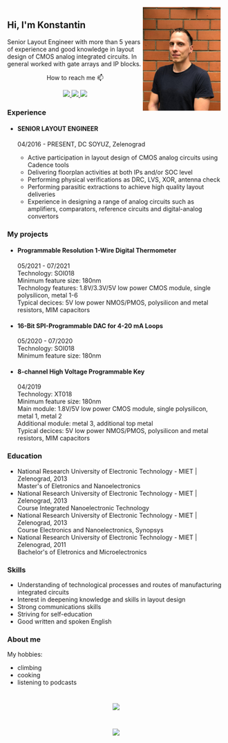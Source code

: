 <img src="photo_2021-09-22_20-49-28.jpg" align="right"  width="180" style="margin-right:10px;">

## Hi, I'm Konstantin
   Senior Layout Engineer with more than 5 years of experience and good knowledge in layout design of CMOS analog integrated circuits. In general worked with gate arrays and IP blocks.  

<p align='center'>
How to reach me   📫   
</p>



<p align='center'>
   <a href='mailto:lukyanov.kostela@gmail.com'>
      <img src="https://img.shields.io/badge/Gmail-D14836?style=for-the-badge&logo=gmail&logoColor=white"/>
   </a>
   <a href="https://www.linkedin.com/in/kosnstantin-lukianov/">
       <img src="https://img.shields.io/badge/linkedin-%230077B5.svg?&style=for-the-badge&logo=linkedin&logoColor=white"/>
   </a>
   <a href="https://t.me/lukyanovkostela">
       <img src="https://img.shields.io/badge/Telegram-2CA5E0?style=for-the-badge&logo=telegram&logoColor=white"/>
   </a>
</p>

### Experience
* #### SENIOR LAYOUT ENGINEER 
   04/2016 - PRESENT, DC SOYUZ, Zelenograd
   
   
   - Active participation in layout design of CMOS analog circuits using Cadence tools
   - Delivering floorplan activities at both IPs and/or SOC level
   - Performing physical verifications as DRC, LVS, XOR, antenna check   
   - Performing parasitic extractions to achieve high quality layout deliveries
   - Experience in designing a range of analog circuits such as amplifiers, comparators, reference circuits and digital-analog convertors
### My projects
* #### Programmable Resolution 1-Wire Digital Thermometer  
   05/2021 - 07/2021  
   Technology: SOI018  
   Minimum feature size: 180nm  
   Technology features: 1.8V/3.3V/5V low power CMOS module, single polysilicon, metal 1-6  
   Typical decices: 5V low power NMOS/PMOS, polysilicon and metal resistors, MIM capacitors  
* #### 16-Bit SPI-Programmable DAC for 4-20 mA Loops
   05/2020 - 07/2020  
   Technology: SOI018  
   Minimum feature size: 180nm  
* #### 8-channel High Voltage Programmable Key
   04/2019  
   Technology: XT018  
   Minimum feature size: 180nm  
   Main module: 1.8V/5V low power CMOS module, single polysilicon, metal 1, metal 2  
   Additional module: metal 3, additional top metal  
   Typical decices: 5V low power NMOS/PMOS, polysilicon and metal resistors, MIM capacitors
### Education
* National Research University of Electronic Technology - MIET | Zelenograd, 2013  
Master's of Eletronics and Nanoelectronics
* National Research University of Electronic Technology - MIET | Zelenograd, 2013  
Course Integrated Nanoelectronic Technology
* National Research University of Electronic Technology - MIET | Zelenograd, 2013  
Course Eleсtronics and Nanoelectronics, Synopsys
* National Research University of Electronic Technology - MIET | Zelenograd, 2011  
Bachelor's of Eletronics and Microelectronics

### Skills
* Understanding of technological processes and routes of manufacturing integrated circuits
* Interest in deepening knowledge and skills in layout design
* Strong communications skills
* Striving for self-education
* Good written and spoken English

### About me
My hobbies:
- climbing
- cooking
- listening to podcasts


<div align="center" style="margin: 40px 0">
   <a href="https://github.com/kostela/github-profile-views-counter">
       <img width="175px" src="https://komarev.com/ghpvc/?username=kostela3&color=DE002D">
   </a>
</div>

<div align="center" style="margin: 40px 0">
   <a href="https://www.efset.org/cert/uitVzP">
      <img src="https://cdn.efset.org/efset-widget/img/certificate_73.png"/ width="180">
   </a>
</div>



<!--
**kostela/kostela** is a ✨ _special_ ✨ repository because its `README.md` (this file) appears on your GitHub profile.

Here are some ideas to get you started:

- 🔭 I’m currently working on ...
- 🌱 I’m currently learning ...
- 👯 I’m looking to collaborate on ...
- 🤔 I’m looking for help with ...
- 💬 Ask me about ...
- 📫 How to reach me: ...
- 😄 Pronouns: ...
- ⚡ Fun fact: ...
-->
